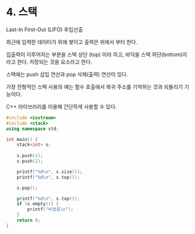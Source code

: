 # 4. 스택

Last-In First-Out (LIFO) 후입선출

최근에 입력한 데이터가 위에 쌓이고 출력은 위에서 부터 한다.

입출력이 이루어지는 부분을 스택 상단 (top) 이라 하고, 바닥을 스택 하단(bottom)이라고 한다. 저장되는 것을 요소라고 한다.

스택에는 push 삽입 연산과 pop 삭제(출력) 연산이 있다.



가장 전형적인 스택 사용의 예는 함수 호출에서 복귀 주소를 기억하는 것과 되돌리기 기능이다.



C++ 라이브러리를 이용해 간단하게 사용할 수 있다.

~~~C++
#include <iostream>
#include <stack>
using namespace std;

int main() {
	stack<int> s;
	
	s.push(1);
	s.push(2);

	printf("%d\n", s.size());
	printf("%d\n", s.top());

	s.pop();

	printf("%d\n", s.top());
	if (s.empty()) {
		printf("비었음\n");
	}
	return 0;
}
~~~

